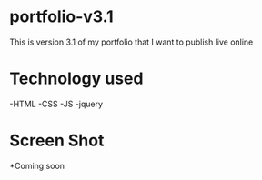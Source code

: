 # portfolio-v3.1

This is version 3.1 of my portfolio that I want to publish live online

# Technology used
  -HTML
  -CSS
  -JS
  -jquery
# Screen Shot
  *Coming soon
